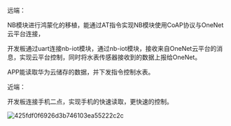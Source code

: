 远端：

NB模块进行鸿蒙化的移植，能通过AT指令实现NB模块使用CoAP协议与OneNet云平台连接，

开发板通过uart连接nb-iot模块，通过nb-iot模块，接收来自OneNet云平台的消息，实现云平台控制，同时将水表传感器接收到的数据上报给OneNet。

APP能读取华为云储存的数据，并下发指令控制水表。

近端：

开发板连接手机二点，实现手机的快速读取，更快速的控制。

![425fdf0f6926d3b746103ea55222c2c](C:\GitHub\OnenetCloud\Device\425fdf0f6926d3b746103ea55222c2c.png)